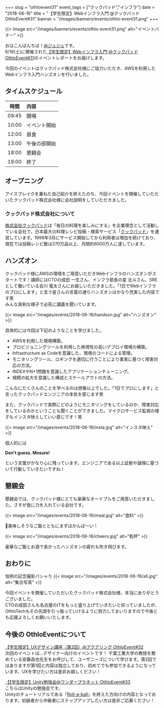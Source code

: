 +++
slug = "othloevent31"
event_tags = ["クックパッド","インフラ"]
date = "2018-06-16"
title = "【学生限定】Webインフラ入門 @クックパッド OthloEvent#31"
banner = "/images/banners/events/othlo-event31.png"
+++

{{< image src="/images/banners/events/othlo-event31.png" alt="イベントバナー" >}}

おはこんばんちは！[@ジュジュ](https://twitter.com/Juju_62q)です。  
6/16(土)に開催された[【学生限定】Webインフラ入門 @クックパッド OthloEvent#31](https://othlotech.connpass.com/event/87047/)のイベントレポートをお届けします。

今回のイベントはクックパッド株式会社様にご協力いただき、AWSを利用したWebインフラ入門ハンズオンを行いました。  

## タイムスケジュール
|時間|内容|
|:-----:|:-----|
|09:45|開場|
|10:00|イベント開始|
|12:00|昼食|
|13:00|午後の部開始|
|18:00|懇親会|
|19:00|終了|

## オープニング
アイスブレイクを兼ねた自己紹介を終えたのち、今回イベントを開催していただいたクックパッド株式会社様に会社説明をしていただきました。

### クックパッド株式会社について
[株式会社クックパッド](https://info.cookpad.com/)は「毎日の料理を楽しみにする」を企業理念として活動している会社で、日本最大の料理レシピ投稿・検索サービス「[クックパッド](https://cookpad.com/)」を運営しています。1998年3月にサービス開始してから利用者は増加を続けており、現在では投稿レシピ数は270万品以上、月間約6000万人に達しています。

## ハンズオン
クックパッド様にAWSの環境をご用意いただきWebインフラのハンズオンがスタートです！講師にはCTOの成田 一生さん、インフラ部長の星 北斗さん、SREとして働いている吉川 竜太さんにお越しいただきました。「1日でWebインフラのプロにします」と言う星さんの言葉の通りハンズオンはかなり充実した内容です笑  
みんな真剣な様子で必死に講義を聞いています。

{{< image src="/images/events/2018-06-16/handson.jpg" alt="ハンズオン" >}}  

具体的には今回は下記のようなことを学びました。

* AWSを利用した環境構築。
* プロビジョニングツールを利用した再現性の高いデプロイ環境の構築。
* Infrastructure as Codeを意識した、環境のコードによる管理。
* モニタリングツール、ロギングを適切に行うことにより事実に基づく障害対応の方法。
* INDEXやN+1問題を意識したアプリケーションチューニング。
* 規模の拡大を意識した構成とスケールアウトの方法。

こんなにたくさんのことを学べるのは想像以上でした。「1日でプロにします」と言ったクックパッドエンジニアの本気を感じます笑

また、クックパッドで実際にどのようにモニタリングをしているのか、障害対応をしているのかということも聞くことができました。マイクロサービス監視の様子もインスタ映えしていい感じです！笑

{{< image src="/images/events/2018-06-16/insta.jpg" alt="インスタ映え" >}}  

個人的には

**Don't guess. Mesure!**

という言葉がかなり心に残っています。エンジニアである以上証拠や論理に基づいて行動していきたいですね！

## 懇親会

懇親会では、クックパッド様にとても豪華なオードブルをご用意いただきました。さすが食に力を入れている会社です。

{{< image src="/images/events/2018-06-16/meal.jpg" alt="食料" >}}  

美味しそうなご飯とともにまずはかんぱーい！

{{< image src="/images/events/2018-06-16/cheers.jpg" alt="乾杯" >}}  

豪華なご飯とお酒で長かったハンズオンの疲れも吹き飛びます。

## おわりに

恒例の記念撮影パシャり
{{< image src="/images/events/2018-06-16/all.jpg" alt="集合写真" >}}  

今回イベントを開催していただいたクックパッド株式会社様、本当にありがとうございました。  
CTOの成田さんも名古屋のITをもっと盛り上げていきたいと仰っていましたが、OthloTechもその先頭を引っ張っていけるように努力してまいりますので今後とも応援よろしくお願いいたします。

## 今後の OthloEventについて

[【学生限定】UXデザイン講座（第2回）@アクアリング OthloEvent#32](https://othlotech.connpass.com/event/88836/)  
次回のイベントは...デザイナー向けのイベントです！
千葉工業大学の教授を務めている安藤昌也先生をお呼びして、ユーザニーズについて学びます。第2回ではありますが第1回と内容は独立しており、初めてでも参加できるようになっています。UXを学びたい方は是非お越しください！


[【【学生限定】Unity勉強会@ワンダープラネット OthloEvent#33](https://othlotech.connpass.com/event/90850/)  
こちらはUnityの勉強会です。  
Unityのチュートリアルである「[Roll-a-ball](https://unity3d.com/jp/learn/tutorials/s/roll-ball-tutorial)」を終えた方向けの内容となっております。初級者から中級者にステップアップしたい方は是非ご応募ください！
